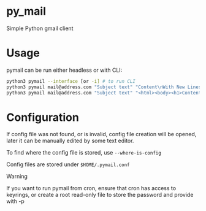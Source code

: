 # py_mail
Simple Python gmail client


# Usage
pymail can be run either headless or with CLI:

```bash
python3 pymail --interface [or -i] # to run CLI
python3 pymail mail@address.com "Subject text" "Content\nWith New Lines" # to send mail
python3 pymail mail@address.com "Subject text" "<html><body><h1>Content</h1><br>With New Lines</body></body> -c html" # to send mail in HTML format
```

# Configuration
If config file was not found, or is invalid, config file creation will be opened, later it can be manually edited by some text editor.

To find where the config file is stored, use ``--where-is-config``

Config files are stored under ``$HOME/.pymail.conf``


> [!WARNING]
> If you want to run pymail from cron, ensure that cron has access to keyrings, or create a root read-only file to store the password and provide with -p 
